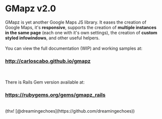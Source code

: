 GMapz v2.0
==========

GMapz is yet another Google Maps JS library. It eases the creation of Google Maps, it's **responsive**, supports the creation of **multiple instances in the same page** (each one with it's own settings), the creation of **custom styled infowindows**, and other useful helpers.
<br><br>
You can view the full documentation (WIP) and working samples at:
<h3><a href="http://carloscabo.github.io/gmapz" target="_blank">http://carloscabo.github.io/gmapz</a></h3>
<br><br>
There is Rails Gem version available at:<br>
<h3><a href="https://rubygems.org/gems/gmapz_rails" target="_blank">https://rubygems.org/gems/gmapz_rails</a></h3><br>
(thx! [@dreamingechoes](https://github.com/dreamingechoes))
